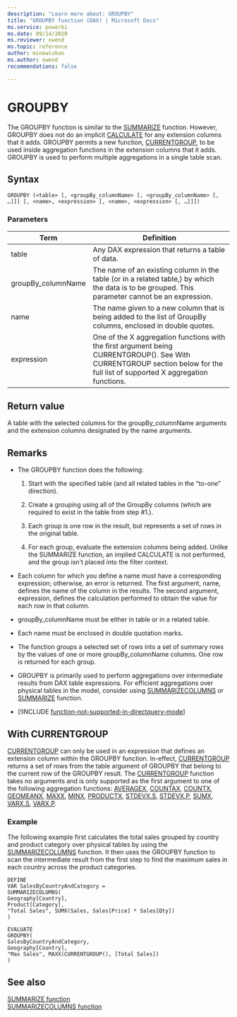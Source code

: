 ```yaml
---
description: "Learn more about: GROUPBY"
title: "GROUPBY function (DAX) | Microsoft Docs"
ms.service: powerbi 
ms.date: 09/14/2020
ms.reviewer: owend
ms.topic: reference
author: minewiskan
ms.author: owend 
recommendations: false

---
```

# GROUPBY
  
The GROUPBY function is similar to the [SUMMARIZE](summarize-function-dax.md) function. However, GROUPBY does not do an implicit [CALCULATE](calculate-function-dax.md) for any extension columns that it adds. GROUPBY permits a new function, [CURRENTGROUP](currentgroup-function-dax.md), to be used inside aggregation functions in the extension columns that it adds. GROUPBY is used to perform multiple aggregations in a single table scan.
  
## Syntax  
  
```dax
GROUPBY (<table> [, <groupBy_columnName> [, <groupBy_columnName> [, …]]] [, <name>, <expression> [, <name>, <expression> [, …]]])
```
  
### Parameters  
  
|Term|Definition|  
|--------|--------------|  
|table|Any DAX expression that returns a table of data.|  
|groupBy_columnName|The name of an existing column in the table (or in a related table,) by which the data is to be grouped. This parameter cannot be an expression.|  
|name|The name given to a new column that is being added to the list of GroupBy columns, enclosed in double quotes.|  
|expression|One of the X aggregation functions with the first argument being CURRENTGROUP(). See With CURRENTGROUP section below for the full list of supported X aggregation functions.|  
  
## Return value

A table with the selected columns for the groupBy_columnName arguments and the extension columns designated by the name arguments.  
  
## Remarks

- The GROUPBY function does the following:  
  
    1. Start with the specified table (and all related tables in the "to-one" direction).  
  
    2. Create a grouping using all of the GroupBy columns (which are required to exist in the table from step #1.).  
  
    3. Each group is one row in the result, but represents a set of rows in the original table.  
  
    4. For each group, evaluate the extension columns being added.  Unlike the SUMMARIZE function, an implied CALCULATE is not performed, and the group isn't placed into the filter context.  
  
- Each column for which you define a name must have a corresponding expression; otherwise, an error is returned. The first argument, name, defines the name of the column in the results. The second argument, expression, defines the calculation performed to obtain the value for each row in that column.  
  
- groupBy_columnName must be either in table or in a related table.  
  
- Each name must be enclosed in double quotation marks.  
  
- The function groups a selected set of rows into a set of summary rows by the values of one or more groupBy_columnName columns. One row is returned for each group.  

- GROUPBY is primarily used to perform aggregations over intermediate results from DAX table expressions. For efficient aggregations over physical tables in the model, consider using [SUMMARIZECOLUMNS](summarizecolumns-function-dax.md) or [SUMMARIZE](summarize-function-dax.md) function.

- [!INCLUDE [function-not-supported-in-directquery-mode](includes/function-not-supported-in-directquery-mode.md)]

## With CURRENTGROUP

[CURRENTGROUP](currentgroup-function-dax.md) can only be used in an expression that defines an extension column within the GROUPBY function. In-effect, [CURRENTGROUP](currentgroup-function-dax.md) returns a set of rows from the table argument of GROUPBY that belong to the current row of the GROUPBY result. The [CURRENTGROUP](currentgroup-function-dax.md) function takes no arguments and is only supported as the first argument to one of the following aggregation functions: [AVERAGEX](averagex-function-dax.md), [COUNTAX](countax-function-dax.md), [COUNTX](countx-function-dax.md), [GEOMEANX](geomeanx-function-dax.md), [MAXX](maxx-function-dax.md), [MINX](minx-function-dax.md), [PRODUCTX](productx-function-dax.md), [STDEVX.S](stdevx-s-function-dax.md), [STDEVX.P](stdevx-s-function-dax.md), [SUMX](sumx-function-dax.md), [VARX.S](varx-s-function-dax.md), [VARX.P](varx-p-function-dax.md).  
  
### Example

The following example first calculates the total sales grouped by country and product category over physical tables by using the [SUMMARIZECOLUMNS](summarizecolumns-function-dax.md) function. It then uses the GROUPBY function to scan the intermediate result from the first step to find the maximum sales in each country across the product categories.
  
```dax
DEFINE  
VAR SalesByCountryAndCategory =  
SUMMARIZECOLUMNS(  
Geography[Country],
Product[Category],
"Total Sales", SUMX(Sales, Sales[Price] * Sales[Qty])  
)  
  
EVALUATE
GROUPBY(  
SalesByCountryAndCategory,
Geography[Country],
"Max Sales", MAXX(CURRENTGROUP(), [Total Sales])  
)  
```
  
## See also

[SUMMARIZE function](summarize-function-dax.md)  
[SUMMARIZECOLUMNS function](summarizecolumns-function-dax.md)  
